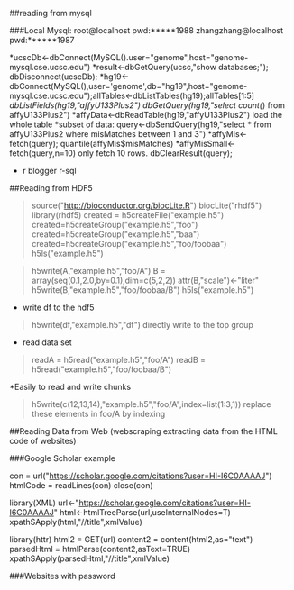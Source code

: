 
##reading from mysql

###Local Mysql:  root@localhost   pwd:*****1988    zhangzhang@localhost  pwd:******1987

*ucscDb<-dbConnect(MySQL().user="genome",host="genome-mysql.cse.ucsc.edu")
*result<-dbGetQuery(ucsc,"show databases;"); dbDisconnect(ucscDb);
*hg19<-dbConnect(MySQL(),user='genome',db="hg19",host="genome-mysql.cse.ucsc.edu");allTables<-dbListTables(hg19);allTables[1:5]
*dbListFields(hg19,"affyU133Plus2")     dbGetQuery(hg19,"select count(*) from affyU133Plus2")
*affyData<-dbReadTable(hg19,"affyU133Plus2")    load the whole table
*subset of data:   query<-dbSendQuery(hg19,"select * from affyU133Plus2 where misMatches between 1 and 3")
*affyMis<-fetch(query); quantile(affyMis$misMatches)
*affyMisSmall<-fetch(query,n=10) only fetch 10 rows. dbClearResult(query);
* r blogger  r-sql


##Reading from HDF5

> source("http://bioconductor.org/biocLite.R")
> biocLite("rhdf5")
> library(rhdf5)   created = h5createFile("example.h5")
> created=h5createGroup("example.h5","foo")
> created=h5createGroup("example.h5","baa")
> created=h5createGroup("example.h5","foo/foobaa")
> h5ls("example.h5")

> h5write(A,"example.h5","foo/A")
> B = array(seq(0.1,2.0,by=0.1),dim=c(5,2,2))
> attr(B,"scale")<-"liter"
> h5write(B,"example.h5","foo/foobaa/B")
> h5ls("example.h5")

* write df to the hdf5
> h5write(df,"example.h5","df") directly write to the top group

* read data set
> readA = h5read("example.h5","foo/A")
> readB = h5read("example.h5","foo/foobaa/B")

*Easily to read and write chunks

> h5write(c(12,13,14),"example.h5","foo/A",index=list(1:3,1))  replace these elements in foo/A by indexing

##Reading Data from Web (webscraping  extracting data from the HTML code of websites)

###Google Scholar example

  con = url("https://scholar.google.com/citations?user=HI-I6C0AAAAJ")
  htmlCode = readLines(con)
  close(con) 
  
  library(XML)
  url<-"https://scholar.google.com/citations?user=HI-I6C0AAAAJ"
  html<-htmlTreeParse(url,useInternalNodes=T)
  xpathSApply(html,"//title",xmlValue)
  
  library(httr)
  html2 = GET(url)
  content2 = content(html2,as="text")
  parsedHtml = htmlParse(content2,asText=TRUE)
  xpathSApply(parsedHtml,"//title",xmlValue)
  
  ###Websites with password
  
  


